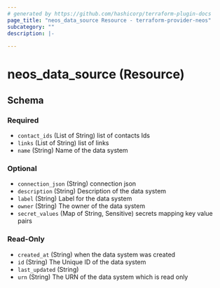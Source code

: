 ```yaml
---
# generated by https://github.com/hashicorp/terraform-plugin-docs
page_title: "neos_data_source Resource - terraform-provider-neos"
subcategory: ""
description: |-
  
---
```


# neos_data_source (Resource)





<!-- schema generated by tfplugindocs -->
## Schema

### Required

- `contact_ids` (List of String) list of contacts Ids
- `links` (List of String) list of links
- `name` (String) Name of the data system

### Optional

- `connection_json` (String) connection json
- `description` (String) Description of the data system
- `label` (String) Label for the data system
- `owner` (String) The owner of the data system
- `secret_values` (Map of String, Sensitive) secrets mapping key value pairs

### Read-Only

- `created_at` (String) when the data system was created
- `id` (String) The Unique ID of the data system
- `last_updated` (String)
- `urn` (String) The URN of the data system which is read only
